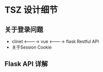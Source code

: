 # TSZ 设计细节

## 关于登录问题
- clinet <----> vue <----> flask Restful API
- 关于Session Cookie



## Flask API 详解
